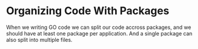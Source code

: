 # Organizing Code With Packages

When we writing GO code we can split our code accross packages, and we should have at least one package per application. And a single package can also split into multiple files.
